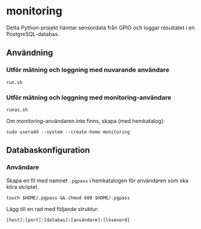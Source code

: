 # monitoring

Detta Python-projekt hämtar sensordata från GPIO och loggar resultatet i en PostgreSQL-databas.

## Användning

### Utför mätning och loggning med nuvarande användare

`run.sh`

### Utför mätning och loggning med monitoring-användare

`runas.sh`

Om *monitoring*-användaren inte finns, skapa (med hemkatalog):

`sudo useradd --system --create-home monitoring`

## Databaskonfiguration

### Användare

Skapa en fil med namnet `.pgpass` i hemkatalogen för användaren som ska köra skriptet.

`touch $HOME/.pgpass && chmod 600 $HOME/.pgpass`

Lägg till en rad med följande struktur:

`[host]:[port]:[databas]:[användare]:[lösenord]`
